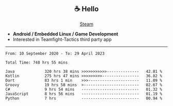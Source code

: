 <h2 align="center"> ☕ Hello </h2>

<p align="center">
  <a href="https://steamcommunity.com/id/Niforances/">Steam</a>
</p>

 - **Android / Embedded Linux / Game Development**
 - Interested in Teamfight-Tactics third party app

------

<!--START_SECTION:waka-->

```text
From: 10 September 2020 - To: 29 April 2023

Total Time: 748 hrs 55 mins

Java             320 hrs 38 mins >>>>>>>>>>>--------------   42.81 %
Kotlin           275 hrs 47 mins >>>>>>>>>----------------   36.82 %
Dart             83 hrs 1 min    >>>----------------------   11.09 %
Groovy           19 hrs 58 mins  >------------------------   02.67 %
C#               9 hrs 54 mins   -------------------------   01.32 %
JavaScript       8 hrs 56 mins   -------------------------   01.19 %
Python           7 hrs           -------------------------   00.94 %
```

<!--END_SECTION:waka-->
